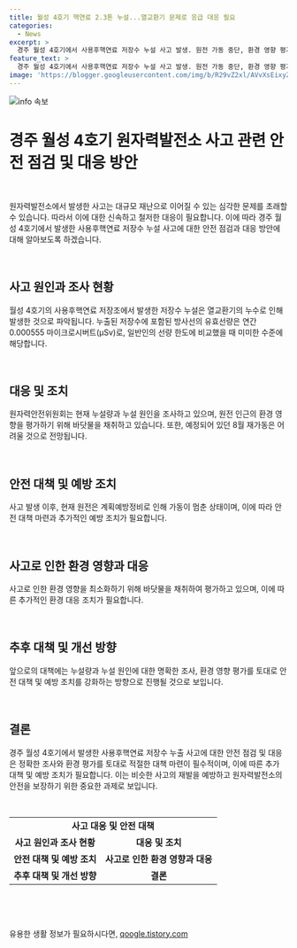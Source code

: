 ```yaml
---
title: 월성 4호기 핵연료 2.3톤 누설...열교환기 문제로 응급 대응 필요
categories:
  - News
excerpt: >
  경주 월성 4호기에서 사용후핵연료 저장수 누설 사고 발생. 원전 가동 중단, 환경 영향 평가 예정. 유효선량은 미미. 수명 연장 심사 진행 중. 8월 재가동 어려울 전망.
feature_text: >
  경주 월성 4호기에서 사용후핵연료 저장수 누설 사고 발생. 원전 가동 중단, 환경 영향 평가 예정. 유효선량은 미미. 수명 연장 심사 진행 중. 8월 재가동 어려울 전망.
image: 'https://blogger.googleusercontent.com/img/b/R29vZ2xl/AVvXsEixyZcFfHzMRdzZMjFBmAUKJYCLCGyLL1o632UiGVXcaFdKo_bkvkuCioo0uUKlGfBVcT3P84aROyZIXSBEx3Aw5nCQ3pTgDom1WDC4m8eifvWiAmWEEVb4x6G_l8C0QH225ldMjyaFvpxGEBGNO37VmDTDMHGhJPq73UglMfDca1-0aw/s1600/blogspot.png'
---
```


<p><img src="https://blogger.googleusercontent.com/img/b/R29vZ2xl/AVvXsEixyZcFfHzMRdzZMjFBmAUKJYCLCGyLL1o632UiGVXcaFdKo_bkvkuCioo0uUKlGfBVcT3P84aROyZIXSBEx3Aw5nCQ3pTgDom1WDC4m8eifvWiAmWEEVb4x6G_l8C0QH225ldMjyaFvpxGEBGNO37VmDTDMHGhJPq73UglMfDca1-0aw/s1600/blogspot.png" alt="info 속보" /></p>

<h1 data-ke-size="size26">경주 월성 4호기 원자력발전소 사고 관련 안전 점검 및 대응 방안</h1>

<p data-ke-size="size16">&nbsp;</p>

<p>원자력발전소에서 발생한 사고는 대규모 재난으로 이어질 수 있는 심각한 문제를 초래할 수 있습니다. 따라서 이에 대한 신속하고 철저한 대응이 필요합니다. 이에 따라 경주 월성 4호기에서 발생한 사용후핵연료 저장수 누설 사고에 대한 안전 점검과 대응 방안에 대해 알아보도록 하겠습니다.</p>

<p data-ke-size="size16">&nbsp;</p>

<h2 data-ke-size="size26">사고 원인과 조사 현황</h2>

<p data-ke-size="size16">월성 4호기의 사용후핵연료 저장조에서 발생한 저장수 누설은 열교환기의 누수로 인해 발생한 것으로 파악됩니다. 누출된 저장수에 포함된 방사선의 유효선량은 연간 0.000555 마이크로시버트(μSv)로, 일반인의 선량 한도에 비교했을 때 미미한 수준에 해당합니다.</p>

<p data-ke-size="size16">&nbsp;</p>

<h2 data-ke-size="size26">대응 및 조치</h2>

<p data-ke-size="size16">원자력안전위원회는 현재 누설량과 누설 원인을 조사하고 있으며, 원전 인근의 환경 영향을 평가하기 위해 바닷물을 채취하고 있습니다. 또한, 예정되어 있던 8월 재가동은 어려울 것으로 전망됩니다.</p>

<p data-ke-size="size16">&nbsp;</p>

<h2 data-ke-size="size26">안전 대책 및 예방 조치</h2>

<p data-ke-size="size16">사고 발생 이후, 현재 원전은 계획예방정비로 인해 가동이 멈춘 상태이며, 이에 따라 안전 대책 마련과 추가적인 예방 조치가 필요합니다.</p>

<p data-ke-size="size16">&nbsp;</p>

<h2 data-ke-size="size26">사고로 인한 환경 영향과 대응</h2>

<p data-ke-size="size16">사고로 인한 환경 영향을 최소화하기 위해 바닷물을 채취하여 평가하고 있으며, 이에 따른 추가적인 환경 대응 조치가 필요합니다.</p>

<p data-ke-size="size16">&nbsp;</p>

<h2 data-ke-size="size26">추후 대책 및 개선 방향</h2>

<p data-ke-size="size16">앞으로의 대책에는 누설량과 누설 원인에 대한 명확한 조사, 환경 영향 평가를 토대로 안전 대책 및 예방 조치를 강화하는 방향으로 진행될 것으로 보입니다.</p>

<p data-ke-size="size16">&nbsp;</p>

<h2 data-ke-size="size26">결론</h2>

<p data-ke-size="size16">경주 월성 4호기에서 발생한 사용후핵연료 저장수 누출 사고에 대한 안전 점검 및 대응은 정확한 조사와 환경 평가를 토대로 적절한 대책 마련이 필수적이며, 이에 따른 추가 대책 및 예방 조치가 필요합니다. 이는 비슷한 사고의 재발을 예방하고 원자력발전소의 안전을 보장하기 위한 중요한 과제로 보입니다.</p>

<p data-ke-size="size16">&nbsp;</p>

<table>
<tbody>
<tr>
<td colspan="2" style="text-align: center; height: 17px;"><b>사고 대응 및 안전 대책</b></td>
</tr>
<tr>
<td style="text-align: center; height: 17px;"><b>사고 원인과 조사 현황</b></td>
<td style="text-align: center; height: 17px;"><b>대응 및 조치</b></td>
</tr>
<tr>
<td style="text-align: center; height: 17px;"><b>안전 대책 및 예방 조치</b></td>
<td style="text-align: center; height: 17px;"><b>사고로 인한 환경 영향과 대응</b></td>
</tr>
<tr>
<td style="text-align: center; height: 17px;"><b>추후 대책 및 개선 방향</b></td>
<td style="text-align: center; height: 17px;"><b>결론</b></td>
</tr>
</tbody>
</table>

<p data-ke-size="size16">&nbsp;</p>

<p data-ke-size="size16">&nbsp;</p>
유용한 생활 정보가 필요하시다면, <a href="https://qoogle.tistory.com" rel="dofollow">qoogle.tistory.com</a>


